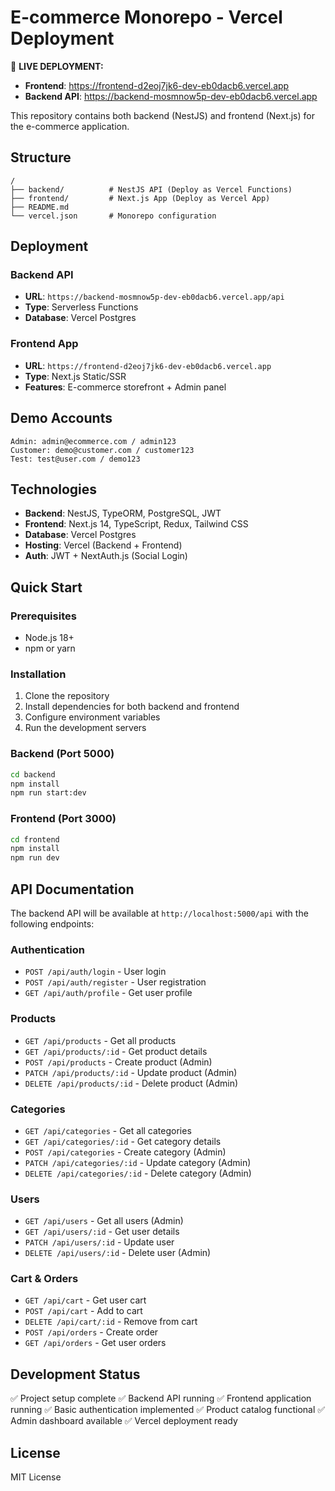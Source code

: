 # E-commerce Monorepo - Vercel Deployment

🚀 **LIVE DEPLOYMENT:**

- **Frontend**: https://frontend-d2eoj7jk6-dev-eb0dacb6.vercel.app
- **Backend API**: https://backend-mosmnow5p-dev-eb0dacb6.vercel.app

This repository contains both backend (NestJS) and frontend (Next.js) for the e-commerce application.

## Structure

```
/
├── backend/          # NestJS API (Deploy as Vercel Functions)
├── frontend/         # Next.js App (Deploy as Vercel App)
├── README.md
└── vercel.json       # Monorepo configuration
```

## Deployment

### Backend API

- **URL**: `https://backend-mosmnow5p-dev-eb0dacb6.vercel.app/api`
- **Type**: Serverless Functions
- **Database**: Vercel Postgres

### Frontend App

- **URL**: `https://frontend-d2eoj7jk6-dev-eb0dacb6.vercel.app`
- **Type**: Next.js Static/SSR
- **Features**: E-commerce storefront + Admin panel

## Demo Accounts

```
Admin: admin@ecommerce.com / admin123
Customer: demo@customer.com / customer123
Test: test@user.com / demo123
```

## Technologies

- **Backend**: NestJS, TypeORM, PostgreSQL, JWT
- **Frontend**: Next.js 14, TypeScript, Redux, Tailwind CSS
- **Database**: Vercel Postgres
- **Hosting**: Vercel (Backend + Frontend)
- **Auth**: JWT + NextAuth.js (Social Login)

## Quick Start

### Prerequisites

- Node.js 18+
- npm or yarn

### Installation

1. Clone the repository
2. Install dependencies for both backend and frontend
3. Configure environment variables
4. Run the development servers

### Backend (Port 5000)

```bash
cd backend
npm install
npm run start:dev
```

### Frontend (Port 3000)

```bash
cd frontend
npm install
npm run dev
```

## API Documentation

The backend API will be available at `http://localhost:5000/api` with the following endpoints:

### Authentication

- `POST /api/auth/login` - User login
- `POST /api/auth/register` - User registration
- `GET /api/auth/profile` - Get user profile

### Products

- `GET /api/products` - Get all products
- `GET /api/products/:id` - Get product details
- `POST /api/products` - Create product (Admin)
- `PATCH /api/products/:id` - Update product (Admin)
- `DELETE /api/products/:id` - Delete product (Admin)

### Categories

- `GET /api/categories` - Get all categories
- `GET /api/categories/:id` - Get category details
- `POST /api/categories` - Create category (Admin)
- `PATCH /api/categories/:id` - Update category (Admin)
- `DELETE /api/categories/:id` - Delete category (Admin)

### Users

- `GET /api/users` - Get all users (Admin)
- `GET /api/users/:id` - Get user details
- `PATCH /api/users/:id` - Update user
- `DELETE /api/users/:id` - Delete user (Admin)

### Cart & Orders

- `GET /api/cart` - Get user cart
- `POST /api/cart` - Add to cart
- `DELETE /api/cart/:id` - Remove from cart
- `POST /api/orders` - Create order
- `GET /api/orders` - Get user orders

## Development Status

✅ Project setup complete
✅ Backend API running
✅ Frontend application running
✅ Basic authentication implemented
✅ Product catalog functional
✅ Admin dashboard available
✅ Vercel deployment ready

## License

MIT License
